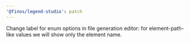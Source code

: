 ```yaml
---
'@finos/legend-studio': patch
---
```


Change label for enum options in file generation editor: for element-path-like values we will show only the element name.
